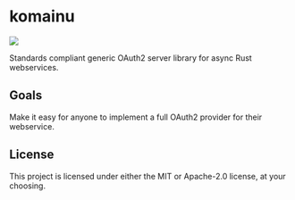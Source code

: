 # komainu

![](https://www.japan-experience.com/sites/default/files/images/content_images/komainu20191.jpg)

Standards compliant generic OAuth2 server library for async Rust webservices.

## Goals

Make it easy for anyone to implement a full OAuth2 provider for their webservice.

## License

This project is licensed under either the MIT or Apache-2.0 license, at your choosing.
